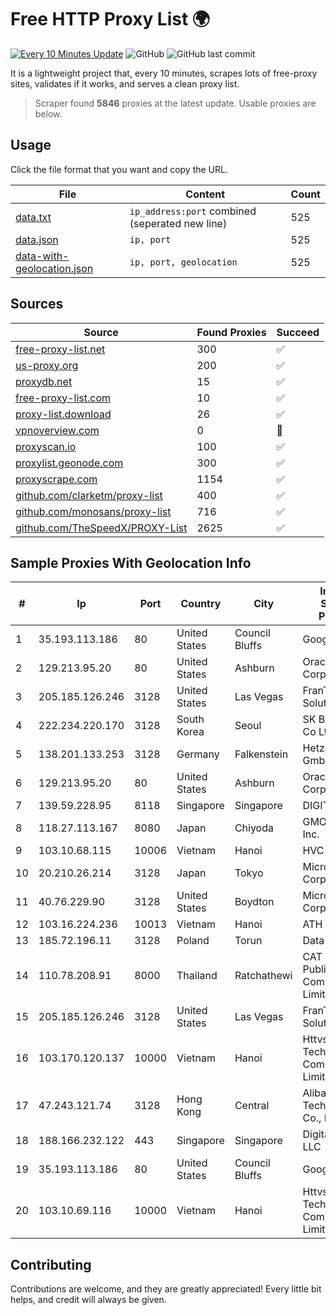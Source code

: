 
# Free HTTP Proxy List 🌍

[![Every 10 Minutes Update](https://github.com/mertguvencli/http-proxy-list/actions/workflows/main.yml/badge.svg?branch=main)](https://github.com/mertguvencli/http-proxy-list/actions/workflows/main.yml)
![GitHub](https://img.shields.io/github/license/mertguvencli/http-proxy-list)
![GitHub last commit](https://img.shields.io/github/last-commit/mertguvencli/http-proxy-list)

It is a lightweight project that, every 10 minutes, scrapes lots of free-proxy sites, validates if it works, and serves a clean proxy list.


> Scraper found **5846** proxies at the latest update. Usable proxies are below.

## Usage

Click the file format that you want and copy the URL.


|File|Content|Count|
|----|-------|-----|
|[data.txt](https://raw.githubusercontent.com/mertguvencli/http-proxy-list/main/proxy-list/data.txt)|`ip_address:port` combined (seperated new line)|525|
|[data.json](https://raw.githubusercontent.com/mertguvencli/http-proxy-list/main/proxy-list/data.json)|`ip, port`|525|
|[data-with-geolocation.json](https://raw.githubusercontent.com/mertguvencli/http-proxy-list/main/proxy-list/data-with-geolocation.json)|`ip, port, geolocation`|525|

## Sources

|Source|Found Proxies|Succeed|
|------|-------------|-------|
|[free-proxy-list.net](https://free-proxy-list.net)|300|✅|
|[us-proxy.org](https://www.us-proxy.org)|200|✅|
|[proxydb.net](http://proxydb.net)|15|✅|
|[free-proxy-list.com](https://free-proxy-list.com/?page=&port=&type%5B%5D=http&type%5B%5D=https&up_time=0&search=Search)|10|✅|
|[proxy-list.download](https://www.proxy-list.download/HTTP)|26|✅|
|[vpnoverview.com](https://vpnoverview.com/privacy/anonymous-browsing/free-proxy-servers)|0|🚫|
|[proxyscan.io](https://www.proxyscan.io)|100|✅|
|[proxylist.geonode.com](https://proxylist.geonode.com/api/proxy-list?limit=300&page=1&sort_by=lastChecked&sort_type=desc&protocols=http,https)|300|✅|
|[proxyscrape.com](https://api.proxyscrape.com/v2/?request=displayproxies&protocol=http&timeout=10000&country=all&ssl=all&anonymity=all)|1154|✅|
|[github.com/clarketm/proxy-list](https://raw.githubusercontent.com/clarketm/proxy-list/master/proxy-list-raw.txt)|400|✅|
|[github.com/monosans/proxy-list](https://raw.githubusercontent.com/monosans/proxy-list/main/proxies/http.txt)|716|✅|
|[github.com/TheSpeedX/PROXY-List](https://raw.githubusercontent.com/TheSpeedX/PROXY-List/master/http.txt)|2625|✅|


## Sample Proxies With Geolocation Info

|#|Ip|Port|Country|City|Internet Service Provider|
|-|--|----|-------|----|-------------------------|
|1|35.193.113.186|80|United States|Council Bluffs|Google LLC|
|2|129.213.95.20|80|United States|Ashburn|Oracle Corporation|
|3|205.185.126.246|3128|United States|Las Vegas|FranTech Solutions|
|4|222.234.220.170|3128|South Korea|Seoul|SK Broadband Co Ltd|
|5|138.201.133.253|3128|Germany|Falkenstein|Hetzner Online GmbH|
|6|129.213.95.20|80|United States|Ashburn|Oracle Corporation|
|7|139.59.228.95|8118|Singapore|Singapore|DIGITALOCEAN|
|8|118.27.113.167|8080|Japan|Chiyoda|GMO Internet, Inc.|
|9|103.10.68.115|10006|Vietnam|Hanoi|HVC|
|10|20.210.26.214|3128|Japan|Tokyo|Microsoft Corporation|
|11|40.76.229.90|3128|United States|Boydton|Microsoft Corporation|
|12|103.16.224.236|10013|Vietnam|Hanoi|ATH|
|13|185.72.196.11|3128|Poland|Torun|Data Space|
|14|110.78.208.91|8000|Thailand|Ratchathewi|CAT Telecom Public Company Limited|
|15|205.185.126.246|3128|United States|Las Vegas|FranTech Solutions|
|16|103.170.120.137|10000|Vietnam|Hanoi|Httvserver Technology Company Limited|
|17|47.243.121.74|3128|Hong Kong|Central|Alibaba (US) Technology Co., Ltd.|
|18|188.166.232.122|443|Singapore|Singapore|DigitalOcean, LLC|
|19|35.193.113.186|80|United States|Council Bluffs|Google LLC|
|20|103.10.69.116|10000|Vietnam|Hanoi|Httvserver Technology Company Limited|



## Contributing

Contributions are welcome, and they are greatly appreciated! Every
little bit helps, and credit will always be given.

